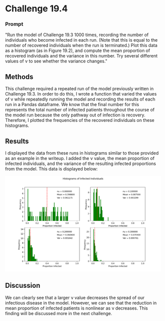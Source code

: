 # Challenge 19.4

### Prompt
"Run the model of Challenge 19.3 1000 times, recording the number of individuals who become infected in each run. (Note that this is equal to the number of recovered individuals when the run is terminated.) Plot this data as a histogram (as in Figure 19.2), and compute the mean proportion of recovered individuals and the variance in this number. Try several different values of ν to see whether the variance changes."

## Methods
This challenge required a repeated run of the model previously written in Challenge 19.3. In order to do this, I wrote a function that varied the values of ν while repeatedly running the model and recording the results of each run in a Pandas dataframe. We know that the final number for this represents the total number of infected patients throughout the course of the model run because the only pathway out of infection is recovery. Therefore, I plotted the frequencies of the recovered individuals on these histograms.

## Results
I displayed the data from these runs in histograms similar to those provided as an example in the writeup. I added the ν value, the mean proportion of infected individuals, and the variance of the resulting infected proportions from the model. This data is displayed below:

![Varying Nu Values](https://github.com/owencqueen/infection_modeling/blob/master/challenge_19-4/infected_histograms.png)

## Discussion
We can clearly see that a larger ν value decreases the spread of our infectious disease in the model. However,  we can see that the reduction in mean proportion of infected patients is nonlinear as ν decreases. This finding will be discussed more in the next challenge. 
